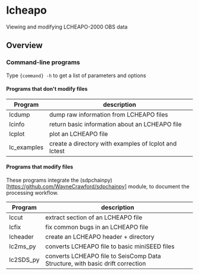 # lcheapo

Viewing and modifying LCHEAPO-2000 OBS data

## Overview

### Command-line programs

Type ``{command} -h`` to get a list of parameters and options

#### Programs that don't modify files

| Program     | description                                           |
| ----------- | ----------------------------------------------------- |
| lcdump      | dump raw information from LCHEAPO files               |
| lcinfo      | return basic information about an LCHEAPO file        |
| lcplot      | plot an LCHEAPO file                                  |
| lc_examples | create a directory with examples of lcplot and lctest |

#### Programs that modify files

These programs integrate the (sdpchainpy)[https://github.com/WayneCrawford/sdpchainpy]
module, to document the processing workflow.

| Program     | description                                                                   |
| ----------- | ----------------------------------------------------------------------------- |
| lccut       | extract section of an LCHEAPO file                                            |
| lcfix       | fix common bugs in an LCHEAPO file                                            |
| lcheader    | create an LCHEAPO header + directory                                          |
| lc2ms_py    | converts LCHEAPO file to basic miniSEED files                                 |
| lc2SDS_py   | converts LCHEAPO file to SeisComp Data Structure, with basic drift correction |
